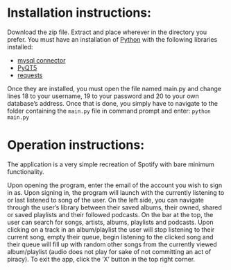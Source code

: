 # Installation instructions:
Download the zip file. Extract and place wherever in the directory you prefer. 
You must have an installation of [Python](https://www.python.org/downloads/) with the following libraries installed: 
- [mysql connector](https://dev.mysql.com/doc/connector-python/en/connector-python-installation.html)
- [PyQT5](https://pypi.org/project/PyQt5/)
- [requests](https://pypi.org/project/requests/)

Once they are installed, you must open the file named main.py and change lines 18 to your username, 19 to your password and 20 to your own database’s address. 
Once that is done, you simply have to navigate to the folder containing the `main.py` file in command prompt and enter: `python main.py`
# Operation instructions:
The application is a very simple recreation of Spotify with bare minimum functionality. 

Upon opening the program, enter the email of the account you wish to sign in as.
Upon signing in, the program will launch with the currently listening to or last listened to song of the user. 
On the left side, you can navigate through the user’s library between their saved albums, their owned, shared or saved playlists and their followed podcasts. 
On the bar at the top, the user can search for songs, artists, albums, playlists and podcasts. 
Upon clicking on a track in an album/playlist the user will stop listening to their current song, empty their queue, begin listening to the clicked song and their queue will fill up with random other songs from the currently viewed album/playlist (audio does not play for sake of not committing an act of piracy). 
To exit the app, click the ‘X’ button in the top right corner.
